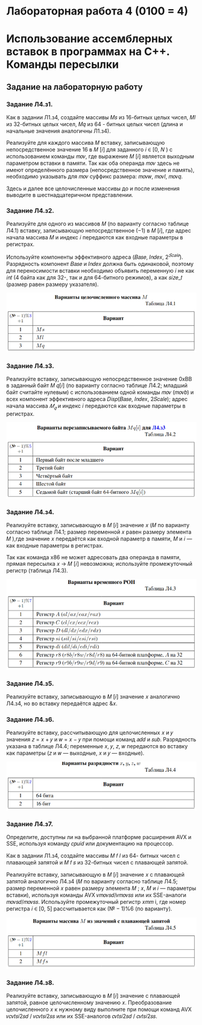 # Лабораторная работа 4 (0100 = 4)
# Использование ассемблерных вставок в программах на C++. Команды пересылки

## Задание на лабораторную работу
### Задание Л4.з1. 
Как в задании Л1.з4, создайте массивы 𝑀𝑠 из 16-битных целых чисел, 𝑀𝑙 из 32-битных целых чисел, 𝑀𝑞 из 64 - битных целых чисел (длина и начальные значения аналогичны Л1.з4).

Реализуйте для каждого массива 𝑀 вставку, записывающую непосредственное
значение 16 в 𝑀 [𝑖] для заданного 𝑖 ∈ [0, 𝑁 ) с использованием команды 𝑚𝑜𝑣, где выражение 𝑀 [𝑖] является выходным параметром вставки в памяти. Так как оба операнда 𝑚𝑜𝑣 здесь не имеют определённого размера (непосредственное значение и память), необходимо указывать для 𝑚𝑜𝑣 суффикс размера: 𝑚𝑜𝑣𝑤, 𝑚𝑜𝑣𝑙, 𝑚𝑜𝑣𝑞.

Здесь и далее все целочисленные массивы до и после изменения выводите
в шестнадцатеричном представлении.
### Задание Л4.з2.
 Реализуйте для одного из массивов 𝑀 (по варианту согласно таблице Л4.1) вставку, записывающую непосредственное (−1) в 𝑀 [𝑖], где адрес начала массива 𝑀 и индекс 𝑖 передаются как входные параметры в регистрах.

Используйте компоненты эффективного адреса (𝐵𝑎𝑠𝑒, 𝐼𝑛𝑑𝑒𝑥, $2^{𝑆𝑐𝑎𝑙𝑒}$). Разрядность компонент 𝐵𝑎𝑠𝑒 и 𝐼𝑛𝑑𝑒𝑥 должна быть одинаковой, поэтому для переносимости вставки необходимо объявить переменную 𝑖 не как 𝑖𝑛𝑡 (4 байта как для 32-, так и для 64-битного режимов), а как 𝑠𝑖𝑧𝑒_𝑡 (размер равен размеру указателя).

![Таблица 1](pic/pic1.png)
### Задание Л4.з3.
 Реализуйте вставку, записывающую непосредственное значение 0xBB в заданный байт 𝑀 𝑞[𝑖] (по варианту согласно таблице Л4.2; младший байт считайте нулевым) с использованием одной команды 𝑚𝑜𝑣 (𝑚𝑜𝑣𝑏) и всех компонент эффективного адреса 𝐷𝑖𝑠𝑝(𝐵𝑎𝑠𝑒, 𝐼𝑛𝑑𝑒𝑥, 2𝑆𝑐𝑎𝑙𝑒); адрес начала массива $𝑀_𝑞$ и индекс 𝑖 передаются как входные параметры в регистрах.

![Таблица 2](pic/pic2.png)


### Задание Л4.з4.
 Реализуйте вставку, записывающую в 𝑀 [𝑖] значение 𝑥 (𝑀 по варианту согласно таблице Л4.1; размер переменной 𝑥 равен размеру элемента 𝑀 ),где значение 𝑥 передаётся как входной параметр в памяти, 𝑀 и 𝑖 — как входные параметры в регистрах.

Так как команда x86 не может адресовать два операнда в памяти, прямая пересылка 𝑥 → 𝑀 [𝑖] невозможна; используйте промежуточный регистр (таблица Л4.3).

![Таблица 3](pic/pic3.png)

### Задание Л4.з5. 
Реализуйте вставку, записывающую в 𝑀 [𝑖] значение 𝑥 аналогично Л4.з4, но во вставку передаётся адрес &𝑥.

### Задание Л4.з6.
 Реализуйте вставку, рассчитывающую для целочисленных 𝑥
и 𝑦 значения 𝑧 = 𝑥 + 𝑦 и 𝑤 = 𝑥 − 𝑦 при помощи команд 𝑎𝑑𝑑 и 𝑠𝑢𝑏. Разрядность
указана в таблице Л4.4; переменные 𝑥, 𝑦, 𝑧, 𝑤 передаются во вставку как параметры
(𝑧 и 𝑤 — выходные, 𝑥 и 𝑦 — входные).

![Таблица 4](pic/pic4.png)

### Задание Л4.з7.
 Определите, доступны ли на выбранной платформе расширения AVX и SSE, используя команду 𝑐𝑝𝑢𝑖𝑑 или документацию на процессор.

Как в задании Л1.з4, создайте массивы 𝑀 𝑓 𝑙 из 64- битных чисел с плавающей запятой и 𝑀 𝑓 𝑠 из 32-битных чисел с плавающей запятой.

Реализуйте вставку, записывающую в 𝑀 [𝑖] значение 𝑥 с плавающей запятой аналогично Л4.з4 (𝑀 по варианту согласно таблице Л4.5; размер переменной 𝑥 равен размеру элемента 𝑀 ; 𝑥, 𝑀 и 𝑖 — параметры вставки), используя команды AVX 𝑣𝑚𝑜𝑣𝑠𝑑/𝑣𝑚𝑜𝑣𝑠𝑠 или их SSE-аналоги 𝑚𝑜𝑣𝑠𝑑/𝑚𝑜𝑣𝑠𝑠. Используйте промежуточный регистр 𝑥𝑚𝑚 i, где номер регистра 𝑖 ∈ [0, 5] рассчитывается как $(№ − 1)\%6$ (по варианту).

![Таблица 5](pic/pic5.png)

### Задание Л4.з8.
 Реализуйте вставку, записывающую в 𝑀 [𝑖] значение с плавающей запятой, равное целочисленному значению 𝑥. Преобразование целочисленного 𝑥 к нужному виду выполните при помощи команд AVX 𝑣𝑐𝑣𝑡𝑠𝑖2𝑠𝑑 $/$ 𝑣𝑐𝑣𝑡𝑠𝑖2𝑠𝑠 или их SSE-аналогов 𝑐𝑣𝑡𝑠𝑖2𝑠𝑑 $/$ 𝑐𝑣𝑡𝑠𝑖2𝑠𝑠.